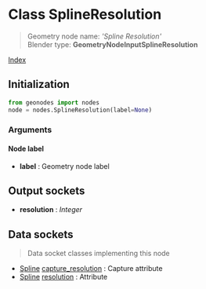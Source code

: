
# Class SplineResolution

> Geometry node name: _'Spline Resolution'_<br>Blender type:  **GeometryNodeInputSplineResolution**


[Index](/docs/index.md)

## Initialization


```python
from geonodes import nodes
node = nodes.SplineResolution(label=None)
```


### Arguments


#### Node label



- **label** : Geometry node label



## Output sockets



- **resolution** : _Integer_



## Data sockets

> Data socket classes implementing this node




- [Spline](../sockets/Spline.md) [capture_resolution](../sockets/Spline.md#capture_resolution) : Capture attribute
- [Spline](../sockets/Spline.md) [resolution](../sockets/Spline.md#resolution) : Attribute


